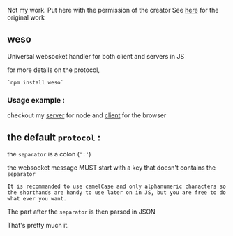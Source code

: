 Not my work. Put here with the permission of the creator
See [here](https://www.npmjs.com/package/weso) for the original work
## weso

Universal websocket handler for both client and servers in JS

for more details on the protocol, 


    `npm install weso`


### Usage example :

checkout my [server](https://www.npmjs.com/package/weso-node) for node and [client](https://www.npmjs.com/package/weso-browser) for the browser


## the default `protocol` :

the `separator` is a colon (`':'`)

the websocket message MUST start with a key that doesn't contains the `separator`

    It is recommanded to use camelCase and only alphanumeric characters so the shorthands are handy to use later on in JS, but you are free to do what ever you want.

The part after the `separator` is then parsed in JSON

That's pretty much it.
